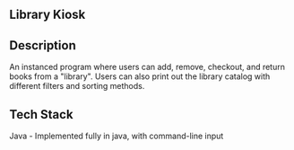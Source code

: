 ## Library Kiosk
## Description
An instanced program where users can add, remove, checkout, and return books from a "library". Users can also print out the library catalog with different filters and sorting methods.
## Tech Stack
Java - Implemented fully in java, with command-line input 